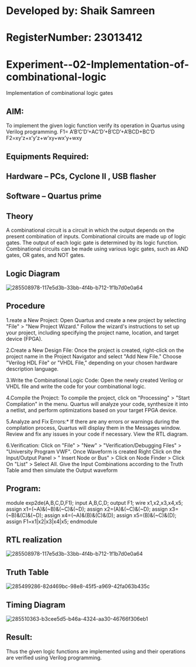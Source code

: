 # Developed by: Shaik Samreen
# RegisterNumber: 23013412

# Experiment--02-Implementation-of-combinational-logic
Implementation of combinational logic gates
 
## AIM:
To implement the given logic function verify its operation in Quartus using Verilog programming.
 F1= A’B’C’D’+AC’D’+B’CD’+A’BCD+BC’D
F2=xy’z+x’y’z+w’xy+wx’y+wxy
 
 
 
## Equipments Required:
## Hardware – PCs, Cyclone II , USB flasher
## Software – Quartus prime


## Theory
 A combinational circuit is a circuit in which the output depends on the present combination of inputs. Combinational circuits are made up of logic gates. The output of each logic gate is determined by its logic function. Combinational circuits can be made using various logic gates, such as AND gates, OR gates, and NOT gates.
## Logic Diagram
![285508978-117e5d3b-33bb-4f4b-b712-1f1b7d0e0a64](https://github.com/samreen-sk/Experiment--02-Implementation-of-combinational-logic-/assets/149347632/82fa78dd-76db-4f6e-9080-e974868331a5)

## Procedure
1.reate a New Project: Open Quartus and create a new project by selecting "File" > "New Project Wizard." Follow the wizard's instructions to set up your project, including specifying the project name, location, and target device (FPGA).

2.Create a New Design File: Once the project is created, right-click on the project name in the Project Navigator and select "Add New File." Choose "Verilog HDL File" or "VHDL File," depending on your chosen hardware description language.

3.Write the Combinational Logic Code: Open the newly created Verilog or VHDL file and write the code for your combinational logic.

4.Compile the Project: To compile the project, click on "Processing" > "Start Compilation" in the menu. Quartus will analyze your code, synthesize it into a netlist, and perform optimizations based on your target FPGA device.

5.Analyze and Fix Errors:* If there are any errors or warnings during the compilation process, Quartus will display them in the Messages window. Review and fix any issues in your code if necessary. View the RTL diagram.

6.Verification: Click on "File" > "New" > "Verification/Debugging Files" > "University Program VWF". Once Waveform is created Right Click on the Input/Output Panel > " Insert Node or Bus" > Click on Node Finder > Click On "List" > Select All. Give the Input Combinations according to the Truth Table amd then simulate the Output waveform
## Program:

module exp2de(A,B,C,D,F1);
input A,B,C,D;
output F1;
wire x1,x2,x3,x4,x5;
assign x1=(~A)&(~B)&(~C)&(~D);
assign x2=(A)&(~C)&(~D);
assign x3=(~B)&(C)&(~D);
assign x4=(~A)&(B)&(C)&(D);
assign x5=(B)&(~C)&(D);
assign F1=x1|x2|x3|x4|x5;
endmodule

## RTL realization
![285508978-117e5d3b-33bb-4f4b-b712-1f1b7d0e0a64](https://github.com/samreen-sk/Experiment--02-Implementation-of-combinational-logic-/assets/149347632/a79759f2-540c-4af1-a4a7-5516da83611e)

## Truth Table
![285499286-82d469bc-98e8-45f5-a969-42fa063b435c](https://github.com/samreen-sk/Experiment--02-Implementation-of-combinational-logic-/assets/149347632/6baaf27a-7364-49ee-a843-1f233a3f1c94)

## Timing Diagram
![285510363-b3cee5d5-b46a-4324-aa30-46766f306eb1](https://github.com/samreen-sk/Experiment--02-Implementation-of-combinational-logic-/assets/149347632/40c5994d-fc61-4f37-b341-515391b113bb)

## Result:
Thus the given logic functions are implemented using  and their operations are verified using Verilog programming.
